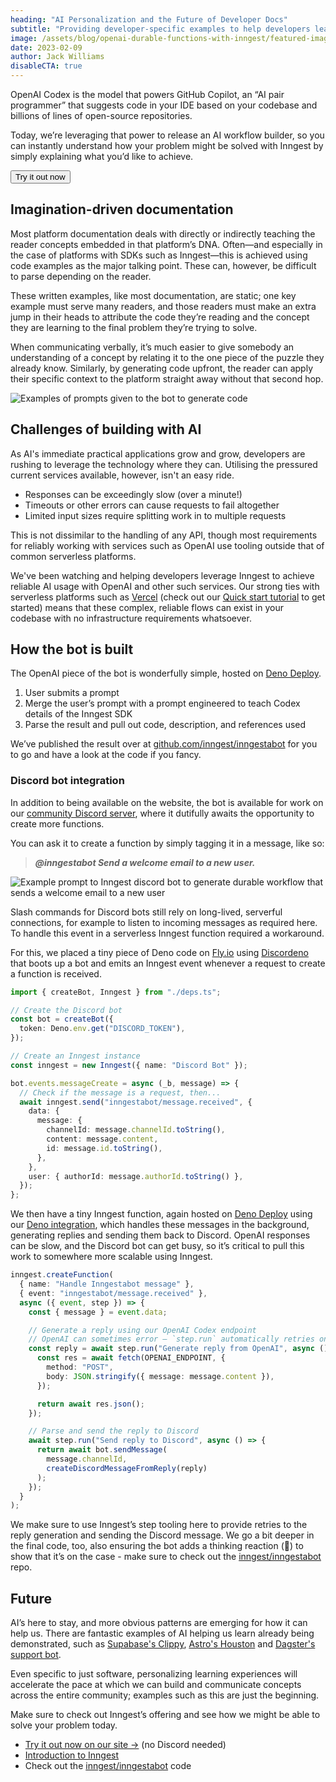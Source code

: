 ```yaml
---
heading: "AI Personalization and the Future of Developer Docs"
subtitle: "Providing developer-specific examples to help developers learn how to use the Inngest SDK. The beginning of AI-personalized learning flows for users."
image: /assets/blog/openai-durable-functions-with-inngest/featured-image.png
date: 2023-02-09
author: Jack Williams
disableCTA: true
---
```


OpenAI Codex is the model that powers GitHub Copilot, an “AI pair programmer” that suggests code in your IDE based on your codebase and billions of lines of open-source repositories.

Today, we’re leveraging that power to release an AI workflow builder, so you can instantly understand how your problem might be solved with Inngest by simply explaining what you’d like to achieve.

<aside>
  <Button href="/ai-personalized-documentation" arrow="right">
    <span className="text-white">Try it out now</span>
  </Button>
</aside>

## Imagination-driven documentation

Most platform documentation deals with directly or indirectly teaching the reader concepts embedded in that platform’s DNA. Often—and especially in the case of platforms with SDKs such as Inngest—this is achieved using code examples as the major talking point. These can, however, be difficult to parse depending on the reader.

These written examples, like most documentation, are static; one key example must serve many readers, and those readers must make an extra jump in their heads to attribute the code they’re reading and the concept they are learning to the final problem they’re trying to solve.

When communicating verbally, it’s much easier to give somebody an understanding of a concept by relating it to the one piece of the puzzle they already know. Similarly, by generating code upfront, the reader can apply their specific context to the platform straight away without that second hop.

![Examples of prompts given to the bot to generate code](/assets/blog/openai-durable-functions-with-inngest/prompt-examples.png)

## Challenges of building with AI

As AI's immediate practical applications grow and grow, developers are rushing to leverage the technology where they can. Utilising the pressured current services available, however, isn't an easy ride.

- Responses can be exceedingly slow (over a minute!)
- Timeouts or other errors can cause requests to fail altogether
- Limited input sizes require splitting work in to multiple requests

This is not dissimilar to the handling of any API, though most requirements for reliably working with services such as OpenAI use tooling outside that of common serverless platforms.

We've been watching and helping developers leverage Inngest to achieve reliable AI usage with OpenAI and other such services. Our strong ties with serverless platforms such as [Vercel](https://vercel.com/integrations/inngest) (check out our [Quick start tutorial](/docs) to get started) means that these complex, reliable flows can exist in your codebase with no infrastructure requirements whatsoever.

## How the bot is built

The OpenAI piece of the bot is wonderfully simple, hosted on [Deno Deploy](https://deno.com/deploy).

1. User submits a prompt
2. Merge the user’s prompt with a prompt engineered to teach Codex details of the Inngest SDK
3. Parse the result and pull out code, description, and references used

We’ve published the result over at [github.com/inngest/inngestabot](http://github.com/inngest/inngestabot) for you to go and have a look at the code if you fancy.

### Discord bot integration

In addition to being available on the website, the bot is available for work on our [community Discord server](https://www.inngest.com/discord), where it dutifully awaits the opportunity to create more functions.

You can ask it to create a function by simply tagging it in a message, like so:

> **_@inngestabot Send a welcome email to a new user._**

![Example prompt to Inngest discord bot to generate durable workflow that sends a welcome email to a new user](/assets/blog/openai-durable-functions-with-inngest/discord-message.gif)

Slash commands for Discord bots still rely on long-lived, serverful connections, for example to listen to incoming messages as required here. To handle this event in a serverless Inngest function required a workaround.

For this, we placed a tiny piece of Deno code on [Fly.io](http://Fly.io) using [Discordeno](https://deno.land/x/discordeno) that boots up a bot and emits an Inngest event whenever a request to create a function is received.

```ts
import { createBot, Inngest } from "./deps.ts";

// Create the Discord bot
const bot = createBot({
  token: Deno.env.get("DISCORD_TOKEN"),
});

// Create an Inngest instance
const inngest = new Inngest({ name: "Discord Bot" });

bot.events.messageCreate = async (_b, message) => {
  // Check if the message is a request, then...
  await inngest.send("inngestabot/message.received", {
    data: {
      message: {
        channelId: message.channelId.toString(),
        content: message.content,
        id: message.id.toString(),
      },
    },
    user: { authorId: message.authorId.toString() },
  });
};
```

We then have a tiny Inngest function, again hosted on [Deno Deploy](https://deno.com/deploy) using our [Deno integration](https://www.inngest.com/docs/sdk/serve#framework-fresh-deno), which handles these messages in the background, generating replies and sending them back to Discord. OpenAI responses can be slow, and the Discord bot can get busy, so it’s critical to pull this work to somewhere more scalable using Inngest.

```ts
inngest.createFunction(
  { name: "Handle Inngestabot message" },
  { event: "inngestabot/message.received" },
  async ({ event, step }) => {
    const { message } = event.data;

    // Generate a reply using our OpenAI Codex endpoint
    // OpenAI can sometimes error — `step.run` automatically retries on errors
    const reply = await step.run("Generate reply from OpenAI", async () => {
      const res = await fetch(OPENAI_ENDPOINT, {
        method: "POST",
        body: JSON.stringify({ message: message.content }),
      });

      return await res.json();
    });

    // Parse and send the reply to Discord
    await step.run("Send reply to Discord", async () => {
      return await bot.sendMessage(
        message.channelId,
        createDiscordMessageFromReply(reply)
      );
    });
  }
);
```

We make sure to use Inngest’s step tooling here to provide retries to the reply generation and sending the Discord message. We go a bit deeper in the final code, too, also ensuring the bot adds a thinking reaction (🤔) to show that it’s on the case - make sure to check out the [inngest/inngestabot](https://github.com/inngest/inngestabot) repo.

## Future

AI’s here to stay, and more obvious patterns are emerging for how it can help us. There are fantastic examples of AI helping us learn already being demonstrated, such as [Supabase's Clippy](https://supabase.com/blog/chatgpt-supabase-docs?ref=inngest), [Astro's Houston](https://houston.astro.build/) and [Dagster's support bot](https://dagster.io/blog/chatgpt-langchain).

Even specific to just software, personalizing learning experiences will accelerate the pace at which we can build and communicate concepts across the entire community; examples such as this are just the beginning.

Make sure to check out Inngest’s offering and see how we might be able to solve your problem today.

- [Try it out now on our site →](/ai-personalized-documentation) (no Discord needed)
- [Introduction to Inngest](/docs)
- Check out the [inngest/inngestabot](https://github.com/inngest/inngestabot) code
